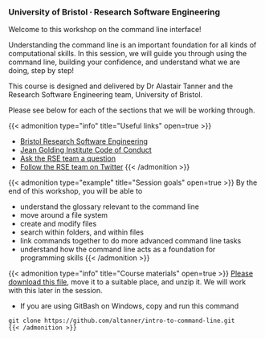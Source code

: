 ### University of Bristol ∙ Research Software Engineering

Welcome to this workshop on the command line interface!

Understanding the command line is an important foundation for all kinds of computational skills. In this session, we will guide you through using the command line, building your confidence, and understand what we are doing, step by step!

This course is designed and delivered by Dr Alastair Tanner and the Research Software Engineering team, University of Bristol.

Please see below for each of the sections that we will be working through.

{{< admonition type="info" title="Useful links" open=true >}}
- [Bristol Research Software Engineering](https://www.bristol.ac.uk/acrc/research-software-engineering/)
- [Jean Golding Institute Code of Conduct](https://www.bristol.ac.uk/golding/what-we-do/people/code-of-conduct-/)
- [Ask the RSE team a question](ask-rse@bristol.ac.uk)
- [Follow the RSE team on Twitter](https://twitter.com/bristolrse)
{{< /admonition >}}

{{< admonition type="example" title="Session goals" open=true >}}
By the end of this workshop, you will be able to
- understand the glossary relevant to the command line
- move around a file system
- create and modify files
- search within folders, and within files
- link commands together to do more advanced command line tasks
- understand how the command line acts as a foundation for programming skills
{{< /admonition >}}

{{< admonition type="info" title="Course materials" open=true >}}
[Please download this file](https://github.com/altanner/intro-to-command-line/raw/master/command-line-files.zip), move it to a suitable place, and unzip it. We will work with this later in the session.
- If you are using GitBash on Windows, copy and run this command
```shell
git clone https://github.com/altanner/intro-to-command-line.git
{{< /admonition >}}



